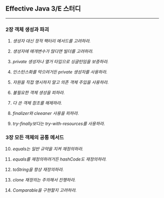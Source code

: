 ## Effective Java 3/E 스터디
---

### 2장 객체 생성과 파괴

 1. *생성자 대신 정적 팩터리 메서드를 고려하라.*
 
 2. *생성자에 매개변수가 많다면 빌더를 고려하라.*
 
 3. *private 생성자나 열거 타입으로 싱글턴임을 보증하라.*
 
 4. *인스턴스화를 막으려거든 private 생성자를 사용하라.*
 
 5. *자원을 직접 명시하지 말고 의존 객체 주입을 사용하라.*
 
 6. *불필요한 객체 생성을 피하라.*
 
 7. *다 쓴 객체 참조를 해제하라.*
 
 8. *finalizer와 cleeaner 사용을 피하라.*
 
 9. *try-finally보다는 try-with-resources를 사용하라.*
 
### 3장 모든 객체의 공통 메서드

 10. *equals는 일반 규약을 지켜 재정의하라.*
 
 11. *equals를 재정의하려거든 hashCode도 재정의하라.*
 
 12. *toString을 항상 재정의하라.*
 
 13. *clone 재정의는 주의해서 진행하라.*
 
 14. *Comparable을 구현할지 고려하라.*
 